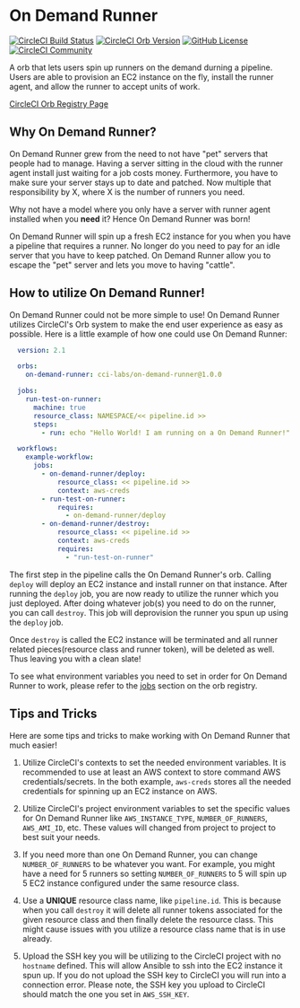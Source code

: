 # On Demand Runner

[![CircleCI Build Status](https://circleci.com/gh/CircleCI-Public/on-demand-runner-orb.svg?style=shield "CircleCI Build Status")](https://circleci.com/gh/CircleCI-Public/on-demand-runner-orb) [![CircleCI Orb Version](https://badges.circleci.com/orbs/cci-labs/on-demand-runner.svg)](https://circleci.com/orbs/registry/orb/cci-labs/on-demand-runner) [![GitHub License](https://img.shields.io/badge/license-MIT-lightgrey.svg)](https://raw.githubusercontent.com/CircleCI-Public/on-demand-runner-orb/main/LICENSE) [![CircleCI Community](https://img.shields.io/badge/community-CircleCI%20Discuss-343434.svg)](https://discuss.circleci.com/c/ecosystem/orbs)


A orb that lets users spin up runners on the demand durning a pipeline. Users are able to provision an EC2 instance on the fly, install the runner agent, and allow the runner to accept units of work. 

[CircleCI Orb Registry Page](https://circleci.com/orbs/registry/orb/cci-labs/on-demand-runner)

## Why On Demand Runner?

On Demand Runner grew from the need to not have "pet" servers that people had to manage. Having a server sitting in the cloud with the runner agent install just waiting for a job costs money. Furthermore, you have
to make sure your server stays up to date and patched. Now multiple that responsibility by X, where X is the number of runners you need. 

Why not have a model where you only have a server with runner agent installed when you **need** it? Hence On Demand Runner was born! 

On Demand Runner will spin up a fresh EC2 instance for you when you have a pipeline that requires a runner. No longer do you need to pay for an idle server that you have to keep patched. On Demand Runner
allow you to escape the "pet" server and lets you move to having "cattle". 


## How to utilize On Demand Runner!

On Demand Runner could not be more simple to use! On Demand Runner utilizes CircleCI's Orb system to make the end user experience as easy as possible. Here is a little example of how one could use On Demand Runner:

```yaml
  version: 2.1

  orbs:
    on-demand-runner: cci-labs/on-demand-runner@1.0.0

  jobs:
    run-test-on-runner:
      machine: true
      resource_class: NAMESPACE/<< pipeline.id >>
      steps:
        - run: echo "Hello World! I am running on a On Demand Runner!"

  workflows:
    example-workflow:
      jobs:
        - on-demand-runner/deploy:
            resource_class: << pipeline.id >>
            context: aws-creds
        - run-test-on-runner:
            requires:
              - on-demand-runner/deploy
        - on-demand-runner/destroy:
            resource_class: << pipeline.id >>
            context: aws-creds
            requires:
              - "run-test-on-runner"

```

The first step in the pipeline calls the On Demand Runner's orb. Calling `deploy` will deploy an EC2 instance and install runner on that instance. After running the `deploy` job, you are now ready to utilize
the runner which you just deployed. After doing whatever job(s) you need to do on the runner, you can call `destroy`. This job will deprovision the runner you spun up using the `deploy` job. 

Once `destroy` is called the EC2 instance will be terminated and all runner related pieces(resource class and runner token), will be deleted as well. Thus leaving you with a clean slate! 

To see what environment variables you need to set in order for On Demand Runner to work, please refer to the [jobs](https://circleci.com/developer/orbs/orb/cci-labs/on-demand-runner#jobs) section on the orb registry. 


## Tips and Tricks

Here are some tips and tricks to make working with On Demand Runner that much easier!

1. Utilize CircleCI's contexts to set the needed environment variables. It is recommended to use at least an AWS context to store command AWS credentials/secrets. In the both example, `aws-creds` stores all the needed credentials for spinning up an EC2 instance on AWS.

2. Utilize CircleCI's project environment variables to set the specific values for On Demand Runner like `AWS_INSTANCE_TYPE`, `NUMBER_OF_RUNNERS`, `AWS_AMI_ID`, etc. These values will changed from project to project to best suit your needs.

3. If you need more than one On Demand Runner, you can change `NUMBER_OF_RUNNERS` to be whatever you want. For example, you might have a need for 5 runners so setting `NUMBER_OF_RUNNERS` to 5 will spin up 5 EC2 instance configured under the same resource class. 

4. Use a **UNIQUE** resource class name, like `pipeline.id`. This is because when you call `destroy` it will delete all runner tokens associated for the given resource class and then finally delete the resource class. This might cause issues with you utilize a resource class 
name that is in use already. 

5. Upload the SSH key you will be utilizing to the CircleCI project with no `hostname` defined. This will allow Ansible to ssh into the EC2 instance it spun up. If you do not upload the SSH key to CircleCI you will run into a connection error. Please note, the SSH key you upload
to CircleCI should match the one you set in `AWS_SSH_KEY`.
